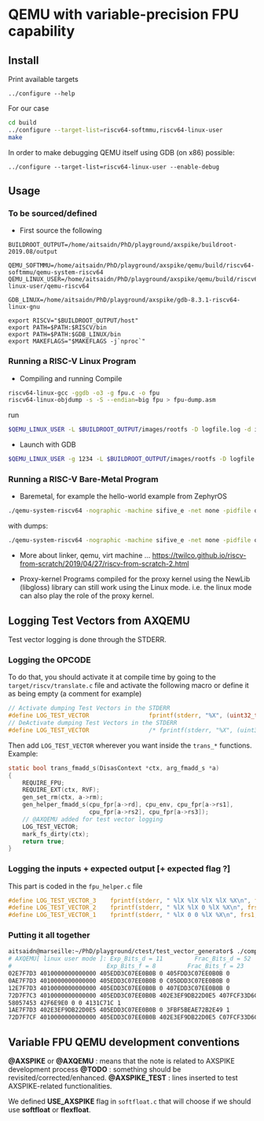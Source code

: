 # QEMU with variable-precision FPU capability

## Install 

Print available targets
```
../configure --help
```

For our case
```bash
cd build
../configure --target-list=riscv64-softmmu,riscv64-linux-user
make
```

In order to make debugging QEMU itself using GDB (on x86) possible:
```
../configure --target-list=riscv64-linux-user --enable-debug
```


## Usage

### To be sourced/defined
- First source the following
```
BUILDROOT_OUTPUT=/home/aitsaidn/PhD/playground/axspike/buildroot-2019.08/output

QEMU_SOFTMMU=/home/aitsaidn/PhD/playground/axspike/qemu/build/riscv64-softmmu/qemu-system-riscv64
QEMU_LINUX_USER=/home/aitsaidn/PhD/playground/axspike/qemu/build/riscv64-linux-user/qemu-riscv64

GDB_LINUX=/home/aitsaidn/PhD/playground/axspike/gdb-8.3.1-riscv64-linux-gnu

export RISCV="$BUILDROOT_OUTPUT/host"
export PATH=$PATH:$RISCV/bin
export PATH=$PATH:$GDB_LINUX/bin
export MAKEFLAGS="$MAKEFLAGS -j`nproc`"
```

### Running a RISC-V Linux Program
- Compiling and running
Compile
```bash
riscv64-linux-gcc -ggdb -o3 -g fpu.c -o fpu
riscv64-linux-objdump -s -S --endian=big fpu > fpu-dump.asm
```

run
```bash 
$QEMU_LINUX_USER -L $BUILDROOT_OUTPUT/images/rootfs -D logfile.log -d in_asm,cpu,fpu fpu
```

- Launch with GDB
```bash
$QEMU_LINUX_USER -g 1234 -L $BUILDROOT_OUTPUT/images/rootfs -D logfile.log -d in_asm,cpu,fpu fpu
```     

### Running a RISC-V Bare-Metal Program
- Baremetal, for example the hello-world example from ZephyrOS
```bash
./qemu-system-riscv64 -nographic -machine sifive_e -net none -pidfile qemu.pid -serial mon:stdio -kernel /home/aitsaidn/PhD/playground/axspike/axspike-next/zephyr.elf
```
with dumps:
```bash
./qemu-system-riscv64 -nographic -machine sifive_e -net none -pidfile qemu.pid -serial mon:stdio -kernel /home/aitsaidn/PhD/playground/axspike/axspike-next/zephyr.elf -D logfile.log -d in_asm,cpu,fpu
```

- More about linker, qemu, virt machine ...
https://twilco.github.io/riscv-from-scratch/2019/04/27/riscv-from-scratch-2.html

- Proxy-kernel
Programs compiled for the proxy kernel using the NewLib (libgloss) library can still work using the Linux mode. i.e. the linux mode can also play the role of the proxy kernel.

## Logging Test Vectors from AXQEMU

Test vector logging is done through the STDERR.

### Logging the OPCODE

To do that, you should activate it at compile time by going to the `target/riscv/translate.c` file and activate the following macro or define it as being empty (a comment for example)
```C
// Activate dumping Test Vectors in the STDERR
#define LOG_TEST_VECTOR                 fprintf(stderr, "%X", (uint32_t)(ctx->opcode))
// DeActivate dumping Test Vectors in the STDERR
#define LOG_TEST_VECTOR                 /* fprintf(stderr, "%X", (uint32_t)(ctx->opcode)) */
```

Then add `LOG_TEST_VECTOR` wherever you want inside the `trans_*` functions. Example:

```C
static bool trans_fmadd_s(DisasContext *ctx, arg_fmadd_s *a)
{
    REQUIRE_FPU;
    REQUIRE_EXT(ctx, RVF);
    gen_set_rm(ctx, a->rm);
    gen_helper_fmadd_s(cpu_fpr[a->rd], cpu_env, cpu_fpr[a->rs1],
                       cpu_fpr[a->rs2], cpu_fpr[a->rs3]);
    // @AXQEMU added for test vector logging
    LOG_TEST_VECTOR;
    mark_fs_dirty(ctx);
    return true;
}
```

### Logging the inputs + expected output [+ expected flag ?]

This part is coded in the `fpu_helper.c` file

```C
#define LOG_TEST_VECTOR_3    fprintf(stderr, " %lX %lX %lX %lX %X\n", frs1, frs2, frs3, final_result, env->fp_status.float_exception_flags)
#define LOG_TEST_VECTOR_2    fprintf(stderr, " %lX %lX 0 %lX %X\n", frs1, frs2, final_result, env->fp_status.float_exception_flags)
#define LOG_TEST_VECTOR_1    fprintf(stderr, " %lX 0 0 %lX %X\n", frs1, final_result, env->fp_status.float_exception_flags)
```

### Putting it all together

```bash
aitsaidn@marseille:~/PhD/playground/ctest/test_vector_generator$ ./compile_linux_qemu.sh 1> /dev/null 
# AXQEMU[ linux user mode ]: Exp_Bits_d = 11         Frac_Bits_d = 52
#                           Exp_Bits_f = 8         Frac_Bits_f = 23
02E7F7D3 4010000000000000 405EDD3C07EE0B0B 0 405FDD3C07EE0B0B 0
0AE7F7D3 4010000000000000 405EDD3C07EE0B0B 0 C05DDD3C07EE0B0B 0
12E7F7D3 4010000000000000 405EDD3C07EE0B0B 0 407EDD3C07EE0B0B 0
72D7F7C3 4010000000000000 405EDD3C07EE0B0B 402E3EF9DB22D0E5 407FCF33D6C72192 1
58057453 42F6E9E0 0 0 4131C71C 1
1AE7F7D3 402E3EF9DB22D0E5 405EDD3C07EE0B0B 0 3FBF5BEAE72B2E49 1
72D7F7CF 4010000000000000 405EDD3C07EE0B0B 402E3EF9DB22D0E5 C07FCF33D6C72192 1
```


## Variable FPU QEMU development conventions

**@AXSPIKE** or **@AXQEMU** : means that the note is related to AXSPIKE development process
**@TODO**    : something should be revisited/corrected/enhanced.
**@AXSPIKE_TEST** : lines inserted to test AXSPIKE-related functionalities.

We defined **USE_AXSPIKE** flag in `softfloat.c` that will choose if we should use **softfloat** or **flexfloat**.

 

